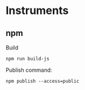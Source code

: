 # Instruments

## npm

Build 
```
npm run build-js
```


Publish command:
```
npm publish --access=public
```

